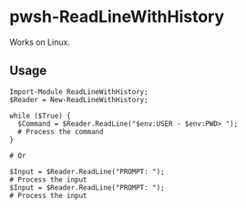 # pwsh-ReadLineWithHistory

Works on Linux.

## Usage

```pwsh
Import-Module ReadLineWithHistory;
$Reader = New-ReadLineWithHistory;

while ($True) {
  $Command = $Reader.ReadLine("$env:USER - $env:PWD> ");
  # Process the command
}

# Or

$Input = $Reader.ReadLine("PROMPT: ");
# Process the input
$Input = $Reader.ReadLine("PROMPT: ");
# Process the input
```
